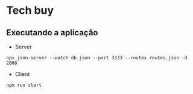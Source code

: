 # Tech buy

## Executando a aplicação

- Server

```shell
npx json-server --watch db.json --port 3333 --routes routes.json -d 2000
```

- Client

```shell
npm run start
```
